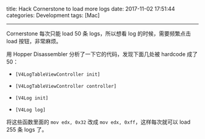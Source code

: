 title: Hack Cornerstone to load more logs
date: 2017-11-02 17:51:44
categories: Development
tags: [Mac]

---

Cornerstone 每次只能 load 50 条 logs，所以想看 log 的时候，需要频繁点击 load 按钮，非常麻烦。

用 Hopper Disassembler 分析了一下它的代码，发现下面几处被 hardcode 成了 50：

* `[V4LogTableViewController init]`

* `[V4LogTableViewController controller]`

* `[V4Log init]`

* `[V4Log log]`

将这些函数里面的 `mov edx, 0x32` 改成 `mov edx, 0xff`，这样每次就可以 load 255 条 logs 了。
